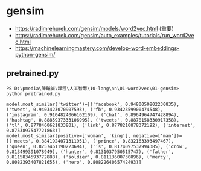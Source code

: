 # gensim

* https://radimrehurek.com/gensim/models/word2vec.html (重要)
* https://radimrehurek.com/gensim/auto_examples/tutorials/run_word2vec.html
* https://machinelearningmastery.com/develop-word-embeddings-python-gensim/

## pretrained.py

```
PS D:\pmedia\陳鍾誠\課程\人工智慧\10-lang\nn\01-word2vec\01-gensim> python pretrained.py

model.most_similar('twitter')=[('facebook', 0.9480050802230835), ('tweet', 0.9403423070907593), ('fb', 0.9342359900474548), ('instagram', 0.9104824066162109), ('chat', 0.8964964747428894), ('hashtag', 0.8885937333106995), ('tweets', 0.8878158330917358), ('tl', 0.8778460621833801), ('link', 0.8778210878372192), ('internet', 0.8753897547721863)]
model.most_similar(positive=['woman', 'king'], negative=['man'])=[('meets', 0.8841924071311951), ('prince', 0.832163393497467), ('queen', 0.8257461190223694), ('’s', 0.8174097537994385), ('crow', 0.813499391078949), ('hunter', 0.8131037950515747), ('father', 0.8115834593772888), ('soldier', 0.81113600730896), ('mercy', 0.8082393407821655), ('hero', 0.8082264065742493)]
```
